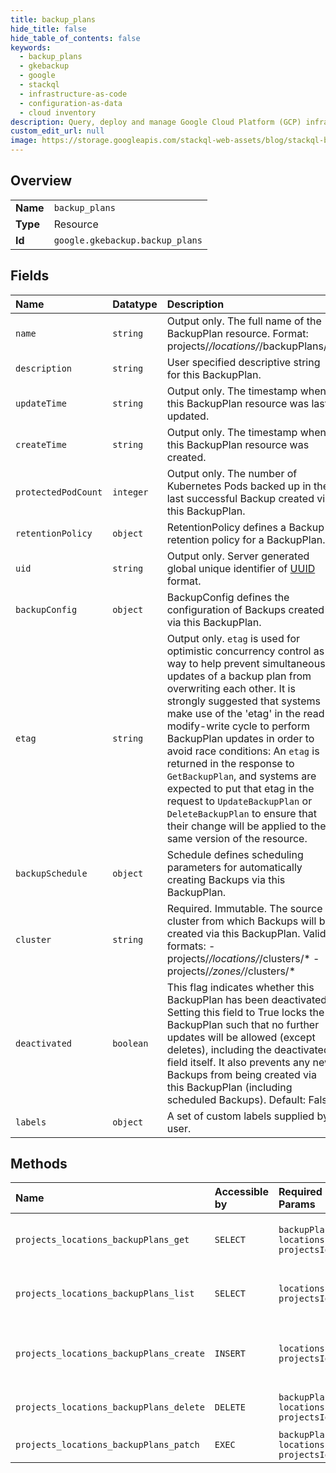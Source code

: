 ```yaml
---
title: backup_plans
hide_title: false
hide_table_of_contents: false
keywords:
  - backup_plans
  - gkebackup
  - google    
  - stackql
  - infrastructure-as-code
  - configuration-as-data
  - cloud inventory
description: Query, deploy and manage Google Cloud Platform (GCP) infrastructure and resources using SQL
custom_edit_url: null
image: https://storage.googleapis.com/stackql-web-assets/blog/stackql-blog-post-featured-image.png
---
```

  
    

## Overview
<table><tbody>
<tr><td><b>Name</b></td><td><code>backup_plans</code></td></tr>
<tr><td><b>Type</b></td><td>Resource</td></tr>
<tr><td><b>Id</b></td><td><code>google.gkebackup.backup_plans</code></td></tr>
</tbody></table>

## Fields
| Name | Datatype | Description |
|:-----|:---------|:------------|
| `name` | `string` | Output only. The full name of the BackupPlan resource. Format: projects/*/locations/*/backupPlans/* |
| `description` | `string` | User specified descriptive string for this BackupPlan. |
| `updateTime` | `string` | Output only. The timestamp when this BackupPlan resource was last updated. |
| `createTime` | `string` | Output only. The timestamp when this BackupPlan resource was created. |
| `protectedPodCount` | `integer` | Output only. The number of Kubernetes Pods backed up in the last successful Backup created via this BackupPlan. |
| `retentionPolicy` | `object` | RetentionPolicy defines a Backup retention policy for a BackupPlan. |
| `uid` | `string` | Output only. Server generated global unique identifier of [UUID](https://en.wikipedia.org/wiki/Universally_unique_identifier) format. |
| `backupConfig` | `object` | BackupConfig defines the configuration of Backups created via this BackupPlan. |
| `etag` | `string` | Output only. `etag` is used for optimistic concurrency control as a way to help prevent simultaneous updates of a backup plan from overwriting each other. It is strongly suggested that systems make use of the 'etag' in the read-modify-write cycle to perform BackupPlan updates in order to avoid race conditions: An `etag` is returned in the response to `GetBackupPlan`, and systems are expected to put that etag in the request to `UpdateBackupPlan` or `DeleteBackupPlan` to ensure that their change will be applied to the same version of the resource. |
| `backupSchedule` | `object` | Schedule defines scheduling parameters for automatically creating Backups via this BackupPlan. |
| `cluster` | `string` | Required. Immutable. The source cluster from which Backups will be created via this BackupPlan. Valid formats: - projects/*/locations/*/clusters/* - projects/*/zones/*/clusters/* |
| `deactivated` | `boolean` | This flag indicates whether this BackupPlan has been deactivated. Setting this field to True locks the BackupPlan such that no further updates will be allowed (except deletes), including the deactivated field itself. It also prevents any new Backups from being created via this BackupPlan (including scheduled Backups). Default: False |
| `labels` | `object` | A set of custom labels supplied by user. |
## Methods
| Name | Accessible by | Required Params | Description |
|:-----|:--------------|:----------------|:------------|
| `projects_locations_backupPlans_get` | `SELECT` | `backupPlansId, locationsId, projectsId` | Retrieve the details of a single BackupPlan. |
| `projects_locations_backupPlans_list` | `SELECT` | `locationsId, projectsId` | Lists BackupPlans in a given location. |
| `projects_locations_backupPlans_create` | `INSERT` | `locationsId, projectsId` | Creates a new BackupPlan in a given location. |
| `projects_locations_backupPlans_delete` | `DELETE` | `backupPlansId, locationsId, projectsId` | Deletes an existing BackupPlan. |
| `projects_locations_backupPlans_patch` | `EXEC` | `backupPlansId, locationsId, projectsId` | Update a BackupPlan. |
